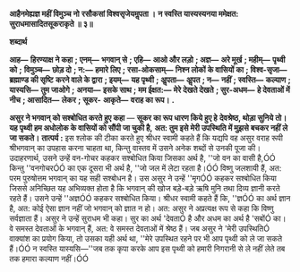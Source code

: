 **आहैनमेह्यज्ञ महीं विमुञ्च नो** **रसौकसां विश्वसृजेयमॢपता ।** **न स्वस्ति यास्यस्यनया ममेक्षत:** **सुराधमासादितसूकराकृते ॥ ३॥** 

**शब्दार्थ** 

**आह—** **हिरण्याक्ष ने कहा** **; एनम्—** **भगवान् से** **; एहि—** **आओ और लड़ो** **; अज्ञ—** **अरे मूर्ख** **; महीम्—** **पृथ्वी को** **;** **विमुञ्च—** **छोड़ दो** **; न:—** **हमारे लिए** **; रसा-ओकसाम्—** **निश्न लोकों के वासियों का** **; विश्व-सृजा—** **ब्रह्माण्ड की सृष्टि** **करने वाले के द्वारा** **; इयम्—** **यह पृथ्वी** **; अॢपता—** **अॢपत** **; न—** **नहीं** **; स्वस्ति—** **कल्याण** **; यास्यसि—** **तुम जाओगे** **;** **अनया—** **इसके साथ** **; मम ईक्षत:—** **मेरे देखते देखते** **; सुर-अधम—** **हे देवताओं में नीच** **; आसादित—** **लेकर** **; सूकर-** **आकृते—** **वराह का रूप।** **.** 

**असुर ने भगवान् को सश्बोधित करते हुए कहा** — **सूकर का रूप धारण किये हुए हे** **देवश्रेष्ठ, थोड़ा सुनिये तो। यह पृथ्वी हम अधोलोक के वासियों को सौंपी जा चुकी है,** **अत: तुम इसे मेरी उपस्थिति में मुझसे बचकर नहीं ले जा सकते।** **तात्पर्य :** इस श्लोक की टीका करते हुए श्रीधर स्वामी कहते हैं कि यद्यपि वह असुर वराह रूपी श्रीभगवान् का उपहास करना चाहता था, किन्तु वास्तव में उसने अनेक शब्दों से उनकी पूजा की। उदाहरणार्थ, उसने उन्हें वन-गोचर कहकर सश्बोधित किया जिसका अर्थ है, ''जो वन का वासी है,ÓÓ किन्तु ''वनगोचरÓÓ का एक दूसरा भी अर्थ है, ''जो जल में लेटा रहता है।ÓÓ विष्णु जलशायी हैं, अत: परम पुरुषोत्तम भगवान् का यह सही सश्बोधन है। उस असुर ने उन्हें ''मृगÓÓ कहकर सश्बोधित किया जिससे अनिच्छित यह अभिव्यक्त होता है कि भगवान् की खोज बड़े-बड़े ऋषि मुनि तथा दिव्य ज्ञानी करते रहते हैं। उसने उन्हें ''अज्ञÓÓ कहकर सश्बोधित किया। श्रीधर स्वामी कहते हैं कि, ''ज्ञÓÓ का अर्थ ज्ञान है, अत: कोई ऐसा ज्ञान नहीं जो भगवान् को ज्ञात न हो। अत: असुर ने अप्रत्यक्ष रूप से कहा कि विष्णु सर्वज्ञाता हैं। असुर ने उन्हें सुराधम भी कहा। सुर का अर्थ 'देवताÓ है और अधम का अर्थ है 'सबोंÓ का। वे समस्त देवताओं के भगवान् हैं, अत: वे समस्त देवताओं में श्रेष्ठ हैं। जब असुर ने 'मेरी उपस्थितिÓ वाक्यांश का प्रयोग किया, तो उसका यही अर्थ था, ''मेरे उपस्थित रहने पर भी आप पृथ्वी को ले जा सकते हैं।ÓÓ न स्वस्ति यास्यसि—''जब तक कृपा करके आप इस पृथ्वी को हमारी निगरानी से ले नहीं लेते तब तक हमारा कल्याण नहीं।ÓÓ  